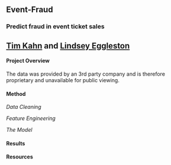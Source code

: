 ## Event-Fraud
### Predict fraud in event ticket sales
[Tim Kahn](github.com/timkahn) and [Lindsey Eggleston](github.com/lindseyeggleston)
-------
#### Project Overview
The data was provided by an 3rd party company and is therefore proprietary and
unavailable for public viewing.

#### Method

_Data Cleaning_

_Feature Engineering_

_The Model_

#### Results

#### Resources
